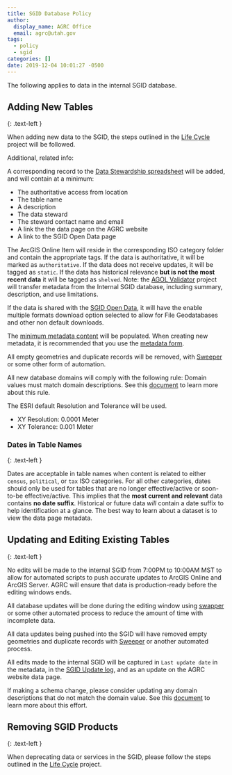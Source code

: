 ```yaml
---
title: SGID Database Policy
author:
  display_name: AGRC Office
  email: agrc@utah.gov
tags:
  - policy
  - sgid
categories: []
date: 2019-12-04 10:01:27 -0500
---
```


The following applies to data in the internal SGID database.

## Adding New Tables
{: .text-left }

When adding new data to the SGID, the steps outlined in the [Life Cycle](https://github.com/agrc/cemetery) project will be followed.

Additional, related info:

A corresponding record to the [Data Stewardship spreadsheet](https://docs.google.com/spreadsheets/d/11ASS7LnxgpnD0jN4utzklREgMf1pcvYjcXcIcESHweQ/edit#gid=1) will be added, and will contain at a minimum:

- The authoritative access from location
- The table name
- A description
- The data steward
- The steward contact name and email
- A link the the data page on the AGRC website
- A link to the SGID Open Data page

The ArcGIS Online Item will reside in the corresponding ISO category folder and contain the appropriate tags. If the data is authoritative, it will be marked as `authoritative`. If the data does not receive updates, it will be tagged as `static`. If the data has historical relevance **but is not the most recent data** it will be tagged as `shelved`. Note: the [AGOL Validator](https://github.com/agrc/agol-validator) project will transfer metadata from the Internal SGID database, including summary, description, and use limitations.

If the data is shared with the [SGID Open Data](https://opendata.gis.utah.gov/), it will have the enable multiple formats download option selected to allow for File Geodatabases and other non default downloads.

The [minimum metadata content](https://docs.google.com/document/d/1VkXRwfSn6MraI1VeLfei5tg6je4bd2pp_Vh1JuST9xs/edit?usp=sharing) will be populated. When creating new metadata, it is recommended that you use the [metadata form](https://docs.google.com/forms/d/1u7gwdmRN-83Kh5zizi-kHRObeoNyaakM3scPkLT3zKY/edit).

All empty geometries and duplicate records will be removed, with [Sweeper](https://github.com/agrc/sweeper) or some other form of automation.

All new database domains will comply with the following rule: Domain values must match domain descriptions. See this [document](https://docs.google.com/document/d/12bdtmtv-ZVF9g-lFshbobx8DbKX9LfbL44HawLjFTVw/edit?usp=sharing) to learn more about this rule.

The ESRI default Resolution and Tolerance will be used.

- XY Resolution: 0.0001 Meter
- XY Tolerance: 0.001 Meter



### Dates in Table Names
{: .text-left }

Dates are acceptable in table names when content is related to either `census`, `political`, or `tax` ISO categories. For all other categories, dates should only be used for tables that are no longer effective/active or soon-to-be effective/active. This implies that the **most current and relevant** data contains **no date suffix**. Historical or future data _will_ contain a date suffix to help identification at a glance. The best way to learn about a dataset is to view the data page metadata.

## Updating and Editing Existing Tables
{: .text-left }

No edits will be made to the internal SGID from 7:00PM to 10:00AM MST to allow for automated scripts to push accurate updates to ArcGIS Online and ArcGIS Server. AGRC will ensure that data is production-ready before the editing windows ends.

All database updates will be done during the editing window using [swapper](https://github.com/agrc/swapper) or some other automated process to reduce the amount of time with incomplete data. 

All data updates being pushed into the SGID will have removed empty geometries and duplicate records with [Sweeper](https://github.com/agrc/sweeper) or another automated process.

All edits made to the internal SGID will be captured in `Last update date` in the metadata, in the [SGID Update log](https://docs.google.com/spreadsheets/d/11ASS7LnxgpnD0jN4utzklREgMf1pcvYjcXcIcESHweQ/edit#gid=0), and as an update on the AGRC website data page.

If making a schema change, please consider updating any domain descriptions that do not match the domain value. See this [document](https://docs.google.com/document/d/12bdtmtv-ZVF9g-lFshbobx8DbKX9LfbL44HawLjFTVw/edit?usp=sharing) to learn more about this effort.

## Removing SGID Products
{: .text-left }

When deprecating data or services in the SGID, please follow the steps outlined in the [Life Cycle](https://github.com/agrc/cemetery) project.

